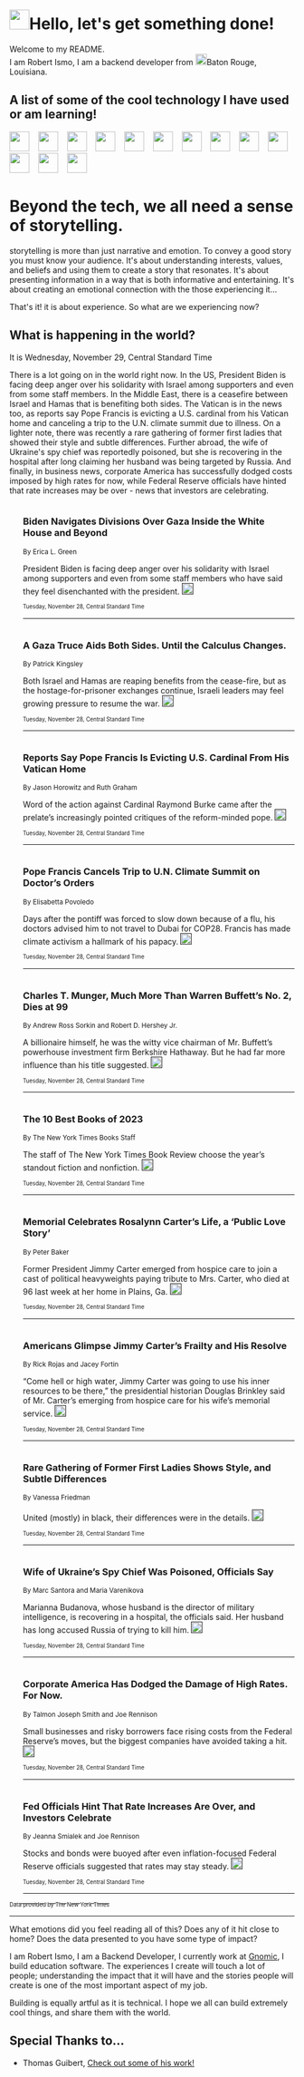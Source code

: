<h1><img src="https://emojis.slackmojis.com/emojis/images/1643514375/3493/hot-coffee.gif?1643514375" width="35"/>Hello, let's get something done!</h1>

<p>Welcome to my README.<br/>
I am Robert Ismo, I am a backend developer from <img src="https://emojis.slackmojis.com/emojis/images/1638395689/50435/moulin_rouge.png?1638395689" width="20"/>Baton Rouge, Louisiana.</p>
<h2>A list of some of the cool technology I have used or am learning!</h2>
<p>
<img src="https://emojis.slackmojis.com/emojis/images/1643516091/21142/meow_bongotap.gif?1643516091" width="35" alt="">
<img src="https://img.shields.io/badge/Favorite%20Frontend%20Framework-SvelteKit-f83903" alt="">
<img src="https://img.shields.io/badge/Second%20Favorite-Vue-40b581" alt="">
<img src="https://img.shields.io/badge/Most%20Used%20Runtime-Nodejs-78b061" alt="">
<img src="https://emojis.slackmojis.com/emojis/images/1643517416/34482/fire.gif?1643517416" width="35" alt="">
<img src="https://img.shields.io/badge/Javascript%20But%20Better-Typescript-0078ca" alt="">
<img src="https://img.shields.io/badge/Favorite%20Language-Elixir-3e244d" alt="">
<img src="https://img.shields.io/badge/Containerize%20Everything-Docker-6ac9ef" alt="">
<img src="https://emojis.slackmojis.com/emojis/images/1643514596/5999/meow_party.gif?1643514596" width="35" alt="">
<img src="https://img.shields.io/badge/API%20Love%20Language-Graphql-de32a5" alt="">
<img src="https://img.shields.io/badge/Our%20Favorite%20Version%20Controller-Git-e94f33" alt="">
<img src="https://img.shields.io/badge/Favorite%20Database-Redis-d42d1d" alt="">
<img src="https://emojis.slackmojis.com/emojis/images/1643514559/5584/deployparrot.gif?1643514559" width="35" alt="">
<img src="https://img.shields.io/badge/Container%20Interstate-RabbitMQ-f66200" alt="">
<img src="https://img.shields.io/badge/Gotta%20Learn-Kubernetes-316adf" alt="">
<img src="https://img.shields.io/badge/Really%20Mature%20Now-WASM-654fef" alt="">
<img src="https://emojis.slackmojis.com/emojis/images/1666642497/61942/dance_vibe.gif?1666642497" width="35" alt="">
<img src="https://img.shields.io/badge/For%20My%20M1-ARM64-657d96" alt="">
<img src="https://img.shields.io/badge/Loving%20This%20So%20Much-TailwindCSS-17bcb5" alt="">
<img src="https://img.shields.io/badge/Cool%20Build%20Tool-Vite-f9cb24" alt="">
<img src="https://emojis.slackmojis.com/emojis/images/1669231376/62819/working-on-it.gif?1669231376" width="35" alt="">
<img src="https://img.shields.io/badge/Fun%20and%20Easy%20Database-MongoDB-5f8c49" alt="">
<img src="https://img.shields.io/badge/JS%20Life%20Support-NPM-c73737" alt="">
<img src="https://img.shields.io/badge/I%20Liked%20It-DynamoDB-0073b9" alt="">
<img src="https://emojis.slackmojis.com/emojis/images/1643514045/46/question.gif?1643514045" width="35" alt="">
<img src="https://img.shields.io/badge/cool-React-60d6f9" alt="">
<img src="https://img.shields.io/badge/Future%20Big%20Project-Lambda-f37e00" alt="">
<img src="https://img.shields.io/badge/NPM%20But%20Better-PNPM-f1aa07" alt="">
<img src="https://emojis.slackmojis.com/emojis/images/1643514943/9662/fbwow.gif?1643514943" width="35" alt="">
<img src="https://img.shields.io/badge/First%20Language-C-662079" alt="">
<img src="https://img.shields.io/badge/Where%20I%20Deploy%20Frontend-Vercel-000000" alt="">
<img src="https://img.shields.io/badge/Who%20Does%20not%20Want%20an%20App-Swift-f9492a" alt="">
<img src="https://emojis.slackmojis.com/emojis/images/1643514058/151/javascript.png?1643514058" width="35" alt="">
<img src="https://img.shields.io/badge/cool-Python-fbd542" alt="">
<img src="https://img.shields.io/badge/Favorite%20Something-Stripe-656cdc" alt="">
<img src="https://img.shields.io/badge/Of%20Course-HTML5-ed6327" alt="">
<img src="https://emojis.slackmojis.com/emojis/images/1660415405/60731/bomb.gif?1660415405" width="35" alt="">
<img src="https://img.shields.io/badge/hate-CSS-2964ec" alt="">
<img src="https://img.shields.io/badge/Learning-CircleCI-141215" alt="">
<img src="https://img.shields.io/badge/Learning-Rust-fbbb3b" alt="">
<img src="https://emojis.slackmojis.com/emojis/images/1660415397/60712/writing-hand.gif?1660415397" width="35" alt="">
<img src="https://img.shields.io/badge/Dev%20Browser%20of%20Choice-Firefox-cc4e26" alt="">
<img src="https://img.shields.io/badge/Recoverying%20From%20Windows-UNIX-1781e3" alt="">
<img src="https://img.shields.io/badge/LOVE-LogSeq-90c1c2" alt="">
<img src="https://emojis.slackmojis.com/emojis/images/1643514066/223/kirby.gif?1643514066" width="35" alt="">
<img src="https://img.shields.io/badge/Daily%20Driver-MacOS-e6e6e8" alt="">
<img src="https://img.shields.io/badge/Git%20Server-Github-000000" alt="">
<img src="https://img.shields.io/badge/enjoyable-EC2-f17428" alt="">
<img src="https://emojis.slackmojis.com/emojis/images/1643514239/2069/excited.gif?1643514239" width="35" alt="">
</p>
<h1>Beyond the tech, we all need a sense of storytelling.</h1>
<p>storytelling is more than just narrative and emotion. To convey a good story you must know your audience. It's about understanding interests, values, and beliefs and using them to create a story that resonates. It's about presenting information in a way that is both informative and entertaining. It's about creating an emotional connection with the those experiencing it...</p>
<p>That's it! it is about experience. So what are we experiencing now?</p>
<h2>What is happening in the world?</h2>
<p>It is Wednesday, November 29, Central Standard Time</p>
<p>There is a lot going on in the world right now. In the US, President Biden is facing deep anger over his solidarity with Israel among supporters and even from some staff members. In the Middle East, there is a ceasefire between Israel and Hamas that is benefiting both sides. The Vatican is in the news too, as reports say Pope Francis is evicting a U.S. cardinal from his Vatican home and canceling a trip to the U.N. climate summit due to illness. On a lighter note, there was recently a rare gathering of former first ladies that showed their style and subtle differences. Further abroad, the wife of Ukraine&#39;s spy chief was reportedly poisoned, but she is recovering in the hospital after long claiming her husband was being targeted by Russia. And finally, in business news, corporate America has successfully dodged costs imposed by high rates for now, while Federal Reserve officials have hinted that rate increases may be over - news that investors are celebrating.</p>
<ol>
<img src="https://img.shields.io/badge/-us-blue" alt="">
<h3>Biden Navigates Divisions Over Gaza Inside the White House and Beyond</h3>
<sub>By Erica L. Green</sub>
<p>President Biden is facing deep anger over his solidarity with Israel among supporters and even from some staff members who have said they feel disenchanted with the president.  <a href=""><img src="https://developer.nytimes.com/files/poweredby_nytimes_30b.png?v=1583354208352" height="20"></a></p>
<sub><sub>Tuesday, November 28, Central Standard Time</sub></sub>
<hr/>
<img src="https://img.shields.io/badge/-world-blue" alt="">
<h3>A Gaza Truce Aids Both Sides. Until the Calculus Changes.</h3>
<sub>By Patrick Kingsley</sub>
<p>Both Israel and Hamas are reaping benefits from the cease-fire, but as the hostage-for-prisoner exchanges continue, Israeli leaders may feel growing pressure to resume the war.  <a href=""><img src="https://developer.nytimes.com/files/poweredby_nytimes_30b.png?v=1583354208352" height="20"></a></p>
<sub><sub>Tuesday, November 28, Central Standard Time</sub></sub>
<hr/>
<img src="https://img.shields.io/badge/-world-blue" alt="">
<h3>Reports Say Pope Francis Is Evicting U.S. Cardinal From His Vatican Home</h3>
<sub>By Jason Horowitz and Ruth Graham</sub>
<p>Word of the action against Cardinal Raymond Burke came after the prelate’s increasingly pointed critiques of the reform-minded pope.  <a href=""><img src="https://developer.nytimes.com/files/poweredby_nytimes_30b.png?v=1583354208352" height="20"></a></p>
<sub><sub>Tuesday, November 28, Central Standard Time</sub></sub>
<hr/>
<img src="https://img.shields.io/badge/-world-blue" alt="">
<h3>Pope Francis Cancels Trip to U.N. Climate Summit on Doctor’s Orders</h3>
<sub>By Elisabetta Povoledo</sub>
<p>Days after the pontiff was forced to slow down because of a flu, his doctors advised him to not travel to Dubai for COP28. Francis has made climate activism a hallmark of his papacy.  <a href=""><img src="https://developer.nytimes.com/files/poweredby_nytimes_30b.png?v=1583354208352" height="20"></a></p>
<sub><sub>Tuesday, November 28, Central Standard Time</sub></sub>
<hr/>
<img src="https://img.shields.io/badge/-business-blue" alt="">
<h3>Charles T. Munger, Much More Than Warren Buffett’s No. 2, Dies at 99</h3>
<sub>By Andrew Ross Sorkin and Robert D. Hershey Jr.</sub>
<p>A billionaire himself, he was the witty vice chairman of Mr. Buffett’s powerhouse investment firm Berkshire Hathaway. But he had far more influence than his title suggested.  <a href=""><img src="https://developer.nytimes.com/files/poweredby_nytimes_30b.png?v=1583354208352" height="20"></a></p>
<sub><sub>Tuesday, November 28, Central Standard Time</sub></sub>
<hr/>
<img src="https://img.shields.io/badge/-books-blue" alt="">
<h3>The 10 Best Books of 2023</h3>
<sub>By The New York Times Books Staff</sub>
<p>The staff of The New York Times Book Review choose the year’s standout fiction and nonfiction.  <a href=""><img src="https://developer.nytimes.com/files/poweredby_nytimes_30b.png?v=1583354208352" height="20"></a></p>
<sub><sub>Tuesday, November 28, Central Standard Time</sub></sub>
<hr/>
<img src="https://img.shields.io/badge/-us-blue" alt="">
<h3>Memorial Celebrates Rosalynn Carter’s Life, a ‘Public Love Story’</h3>
<sub>By Peter Baker</sub>
<p>Former President Jimmy Carter emerged from hospice care to join a cast of political heavyweights paying tribute to Mrs. Carter, who died at 96 last week at her home in Plains, Ga.  <a href=""><img src="https://developer.nytimes.com/files/poweredby_nytimes_30b.png?v=1583354208352" height="20"></a></p>
<sub><sub>Tuesday, November 28, Central Standard Time</sub></sub>
<hr/>
<img src="https://img.shields.io/badge/-us-blue" alt="">
<h3>Americans Glimpse Jimmy Carter’s Frailty and His Resolve</h3>
<sub>By Rick Rojas and Jacey Fortin</sub>
<p>“Come hell or high water, Jimmy Carter was going to use his inner resources to be there,” the presidential historian Douglas Brinkley said of Mr. Carter’s emerging from hospice care for his wife’s memorial service.  <a href=""><img src="https://developer.nytimes.com/files/poweredby_nytimes_30b.png?v=1583354208352" height="20"></a></p>
<sub><sub>Tuesday, November 28, Central Standard Time</sub></sub>
<hr/>
<img src="https://img.shields.io/badge/-style-blue" alt="">
<h3>Rare Gathering of Former First Ladies Shows Style, and Subtle Differences</h3>
<sub>By Vanessa Friedman</sub>
<p>United (mostly) in black, their differences were in the details.  <a href=""><img src="https://developer.nytimes.com/files/poweredby_nytimes_30b.png?v=1583354208352" height="20"></a></p>
<sub><sub>Tuesday, November 28, Central Standard Time</sub></sub>
<hr/>
<img src="https://img.shields.io/badge/-world-blue" alt="">
<h3>Wife of Ukraine’s Spy Chief Was Poisoned, Officials Say</h3>
<sub>By Marc Santora and Maria Varenikova</sub>
<p>Marianna Budanova, whose husband is the director of military intelligence, is recovering in a hospital, the officials said. Her husband has long accused Russia of trying to kill him.  <a href=""><img src="https://developer.nytimes.com/files/poweredby_nytimes_30b.png?v=1583354208352" height="20"></a></p>
<sub><sub>Tuesday, November 28, Central Standard Time</sub></sub>
<hr/>
<img src="https://img.shields.io/badge/-business-blue" alt="">
<h3>Corporate America Has Dodged the Damage of High Rates. For Now.</h3>
<sub>By Talmon Joseph Smith and Joe Rennison</sub>
<p>Small businesses and risky borrowers face rising costs from the Federal Reserve’s moves, but the biggest companies have avoided taking a hit.  <a href=""><img src="https://developer.nytimes.com/files/poweredby_nytimes_30b.png?v=1583354208352" height="20"></a></p>
<sub><sub>Tuesday, November 28, Central Standard Time</sub></sub>
<hr/>
<img src="https://img.shields.io/badge/-business-blue" alt="">
<h3>Fed Officials Hint That Rate Increases Are Over, and Investors Celebrate</h3>
<sub>By Jeanna Smialek and Joe Rennison</sub>
<p>Stocks and bonds were buoyed after even inflation-focused Federal Reserve officials suggested that rates may stay steady.  <a href=""><img src="https://developer.nytimes.com/files/poweredby_nytimes_30b.png?v=1583354208352" height="20"></a></p>
<sub><sub>Tuesday, November 28, Central Standard Time</sub></sub>
<hr/>
</ol>
<a href="https://developer.nytimes.com"><sub><sub>Data provided by The New York Times</sub></sub></a>
<hr/>
<p>What emotions did you feel reading all of this? Does any of it hit close to home? Does the data presented to you have some type of impact?</p>
<p>I am Robert Ismo, I am a Backend Developer, I currently work at <a href="https://gnomic.education/">Gnomic</a>, I build education software. The experiences I create will touch a lot of people; understanding the impact that it will have and the stories people will create is one of the most important aspect of my job.</p>
<p>Building is equally artful as it is technical. I hope we all can build extremely cool things, and share them with the world.</p>
<h2>Special Thanks to...</h2>
<ul>
<li>Thomas Guibert, <a href="https://github.com/thmsgbrt/thmsgbrt">Check out some of his work!</a></li>
</ul>